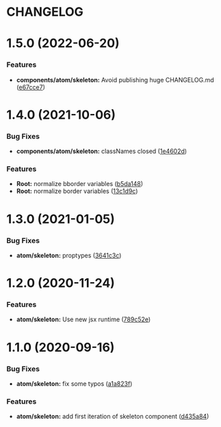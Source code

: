 # CHANGELOG

# 1.5.0 (2022-06-20)


### Features

* **components/atom/skeleton:** Avoid publishing huge CHANGELOG.md ([e67cce7](https://github.com/SUI-Components/sui-components/commit/e67cce79518ab12501d4b7e4f0994ee9d6dde057))



# 1.4.0 (2021-10-06)


### Bug Fixes

* **components/atom/skeleton:** classNames closed ([1e4602d](https://github.com/SUI-Components/sui-components/commit/1e4602d29c0bcc5b257a51d8ecd5dced3302645b))


### Features

* **Root:** normalize bborder variables ([b5da148](https://github.com/SUI-Components/sui-components/commit/b5da1482ca96b523f0c168c7040783ce78a7f14d))
* **Root:** normalize border variables ([13c1d9c](https://github.com/SUI-Components/sui-components/commit/13c1d9ca934d68811f8dccfedb7f74ee834f6930))



# 1.3.0 (2021-01-05)


### Bug Fixes

* **atom/skeleton:** proptypes ([3641c3c](https://github.com/SUI-Components/sui-components/commit/3641c3c4d58a7c671a48b20d51e801b7ab8adc71))



# 1.2.0 (2020-11-24)


### Features

* **atom/skeleton:** Use new jsx runtime ([789c52e](https://github.com/SUI-Components/sui-components/commit/789c52e565c891a1be4f2a7d30ad3bafebfcc06f))



# 1.1.0 (2020-09-16)


### Bug Fixes

* **atom/skeleton:** fix some typos ([a1a823f](https://github.com/SUI-Components/sui-components/commit/a1a823f6b03245c91c6eb4ae80fcad197d576c35))


### Features

* **atom/skeleton:** add first iteration of skeleton component ([d435a84](https://github.com/SUI-Components/sui-components/commit/d435a847c9e44aae3615a0ea47d8d02d037375c5))



